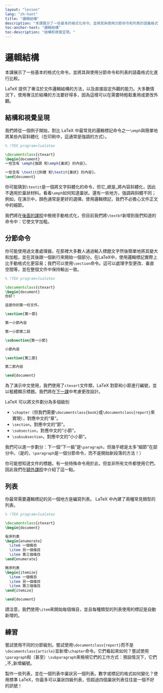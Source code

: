 ```yaml
---
layout: "lesson"
lang: "zh-hant"
title: "邏輯結構"
description: "本課展示了一些基本的格式化命令，並將其與使用分節命令和列表的語義格式化進行比較。"
toc-anchor-text: "邏輯結構"
toc-description: "結構和視覺呈現。"
---
```


# 邏輯結構

<span
  class="summary">本課展示了一些基本的格式化命令，並將其與使用分節命令和列表的語義格式化進行比較。</span>

LaTeX 提供了專注於文件邏輯結構的方法，以及直接設定外觀的能力。大多數情況下，使用專注於結構的方法要好得多，因為這樣可以在需要時輕鬆重用或更改外觀。

## 結構和視覺呈現

我們將從一個例子開始，對比 LaTeX 中最常見的邏輯標記命令之一`\emph`與簡單地將某些內容斜體化（在印刷中，這通常是強調的方式）。

```latex
% !TEX program=lualatex

\documentclass{ctexart}
\begin{document}
一些含有 \emph{強調 和\emph{巢狀} 的內容}。

一些含有 \textit{斜體 和\textit{巢狀} 的內容}。
\end{document}
```

你可能猜到`\textit`是一個將文字斜體化的命令，但它_總是_將內容斜體化，因此不適用於巢狀材料。看看`\emph`如何知道巢狀。還有一些地方，強調與斜體不同；例如，在演示中，顏色通常是更好的選擇。使用邏輯標記，我們不必擔心文件正文中的細節。

我們將在[後面的課程](lesson-11)中檢視手動格式化，但目前我們將`\textbf`新增到我們知道的命令中：它使文字加粗。

## 分節命令

你可能使用過文書處理器，在那裡大多數人通過輸入標題文字然後簡單地將其變大和加粗，並在其後跟一個新行來開始一個部分。在LaTeX中，使用邏輯標記實際上比手動格式化更容易；我們可以使用`\section`命令。這可以處理字型更改、垂直空間等，並在整個文件中保持輸出一致。

```latex
% !TEX program=lualatex

\documentclass{ctexart}
\begin{document}
你好！

這是你的第一份文件。

\section{第一節}

第一小節內容

第一小節第二段

\subsection{第一小節}

小節內容

\section{第二節}

第二節內容

\end{document}
```

為了演示中文使用，我們使用了`ctexart`文件類，LaTeX 對節和小節進行編號，並以粗體顯示標題。我們將在[下一課](lesson-05)中考慮更改設計。

LaTeX 可以將文件劃分為多個級別

- `\chapter`（但我們需要`\documentclass{book}`或`\documentclass{report}`來實現），對應中文的“章”。
- `\section`，對應中文的“節”。
- `\subsection`，對應中文的“小節”。
- `\subsubsection`，對應中文的“小小節”。

我們可以進一步劃分：下一個“下一級”是`\paragraph`，但幾乎總是太多“細節”在部分中。（是的，`\paragraph`是一個分節命令，而不是開始新段落的方法！）

你可能想知道文件的標題。有一些特殊命令用於此，但並非所有文件都使用它們，因此我們在[額外課程](more-04)中介紹了這一點。

## 列表

你最常需要邏輯標記的另一個地方是編寫列表。
LaTeX 中內建了兩種常見類型的列表。

```latex
% !TEX program=lualatex

\documentclass{ctexart}
\begin{document}

有序列表
\begin{enumerate}
  \item 一個條目
  \item 另一個條目
  \item 第三個條目
\end{enumerate}

無序列表
\begin{itemize}
  \item 一個條目
  \item 另一個條目
  \item 第三個條目
\end{itemize}

\end{document}
```

請注意，我們使用`\item`來開始每個條目，並且每種類型的列表使用的標記是自動新增的。

## 練習

嘗試使用不同的分節級別。嘗試使用`\documentclass{report}`而不是`\documentclass{article}`並新增`\chapter`命令。它們看起來如何？嘗試使用`\paragraph`和（甚至）`\subparagraph`來檢視它們的工作方式：預設情況下，它們_不_新增編號。

製作一些列表，並在一個列表中巢狀另一個列表。數字或標記的格式如何變化？使用標準 LaTeX，你最多可以巢狀四級列表，但超過四個巢狀列表往往是一個不好的訊號！
